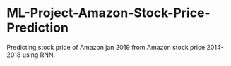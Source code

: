 # ML-Project-Amazon-Stock-Price-Prediction
Predicting stock price of Amazon jan 2019 from Amazon stock price 2014-2018 using RNN.
